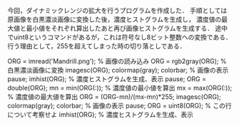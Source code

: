 今回，ダイナミックレンジの拡大を行うプログラムを作成した．
手順としては原画像を白黒濃淡画像に変換した後，濃度ヒストグラムを生成し，
濃度値の最大値と最小値をそれぞれ算出したあと再び画像ヒストグラムを生成する．
途中でuint8というコマンドがあるが，これは符号なし8ビット整数への変換である．
行う理由として，255を超えてしまった時の切り落としである．

ORG = imread('Mandrill.png'); % 画像の読み込み
ORG = rgb2gray(ORG); % 白黒濃淡画像に変換
imagesc(ORG); colormap(gray); colorbar; % 画像の表示
pause;
imhist(ORG); % 濃度ヒストグラムを生成、表示
pause;
ORG = double(ORG);
mn = min(ORG(:)); % 濃度値の最小値を算出
mx = max(ORG(:)); % 濃度値の最大値を算出
ORG = (ORG-mn)/(mx-mn)*255;
imagesc(ORG); colormap(gray); colorbar; % 画像の表示
pause;
ORG = uint8(ORG); % この行について考察せよ
imhist(ORG); % 濃度ヒストグラムを生成、表示
